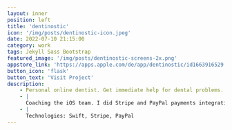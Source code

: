 ```yaml
---
layout: inner
position: left
title: 'dentinostic'
icon: '/img/posts/dentinostic-icon.jpeg'
date: 2022-07-10 21:15:00
category: work
tags: Jekyll Sass Bootstrap
featured_image: '/img/posts/dentinostic-screens-2x.png'
appstore_link: 'https://apps.apple.com/de/app/dentinostic/id1663916529'
button_icon: 'flask'
button_text: 'Visit Project'
description:
    - Personal online dentist. Get immediate help for dental problems.
    - | 
      Coaching the iOS team. I did Stripe and PayPal payments integration.
    - |
      Technologies: Swift, Stripe, PayPal
---
```

